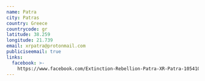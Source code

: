 ```yaml
---
name: Patra
city: Patras
country: Greece
countrycode: gr
latitude: 38.259
longitude: 21.739
email: xrpatra@protonmail.com
publiciseemail: true
links:
  facebook: >-
    https://www.facebook.com/Extinction-Rebellion-Patra-XR-Patra-105410600871876/
---
```


